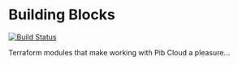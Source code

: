 # Building Blocks
[![Build Status](https://travis-ci.org/datawire/building-blocks.svg?branch=master)](https://travis-ci.org/datawire/building-blocks)

Terraform modules that make working with Pib Cloud a pleasure...

